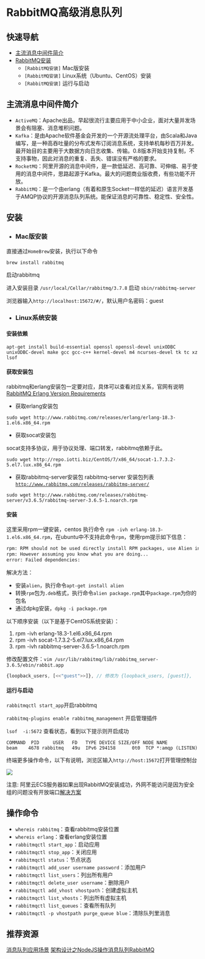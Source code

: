 # RabbitMQ高级消息队列

## 快速导航
* [主流消息中间件简介](/database/rabbitmq_base.md#主流消息中间件简介)
* [RabbitMQ安装](/database/rabbitmq_base.md#安装)
    - `[RabbitMQ安装]` Mac版安装
    - `[RabbitMQ安装]` Linux系统（Ubuntu、CentOS）安装 
    - `[RabbitMQ安装]` 运行与启动 

## 主流消息中间件简介

* ```ActiveMQ```：Apache出品，早起很流行主要应用于中小企业，面对大量并发场景会有阻塞、消息堆积问题。
* ```Kafka```：是由Apache软件基金会开发的一个开源流处理平台，由Scala和Java编写，是一种高吞吐量的分布式发布订阅消息系统，支持单机每秒百万并发。最开始目的主要用于大数据方向日志收集、传输。0.8版本开始支持复制，不支持事物，因此对消息的重复、丢失、错误没有严格的要求。
* ```RocketMQ```：阿里开源的消息中间件，是一款低延迟、高可靠、可伸缩、易于使用的消息中间件，思路起源于Kafka。最大的问题商业版收费，有些功能不开放。
* ```RabbitMQ```：是一个由erlang（有着和原生Socket一样低的延迟）语言开发基于AMQP协议的开源消息队列系统。能保证消息的可靠性、稳定性、安全性。

## 安装

* ### Mac版安装

直接通过```HomeBrew```安装，执行以下命令

```brew install rabbitmq```

启动rabbitmq

进入安装目录 ```/usr/local/Cellar/rabbitmq/3.7.8``` 
启动 ```sbin/rabbitmq-server```

浏览器输入```http://localhost:15672/#/```，默认用户名密码：guest

* ### Linux系统安装

#### 安装依赖
```apt-get install build-essential openssl openssl-devel unixODBC unixODBC-devel make gcc gcc-c++ kernel-devel m4 ncurses-devel tk tc xz lsof```

#### 获取安装包

rabbitmq和erlang安装包一定要对应，具体可以查看对应关系，官网有说明[RabbitMQ Erlang Version Requirements](http://www.rabbitmq.com/which-erlang.html)

* 获取erlang安装包

```sudo wget http://www.rabbitmq.com/releases/erlang/erlang-18.3-1.el6.x86_64.rpm```

* 获取socat安装包

socat支持多协议，用于协议处理、端口转发，rabbitmq依赖于此。

``` sudo wget http://repo.iotti.biz/CentOS/7/x86_64/socat-1.7.3.2-5.el7.lux.x86_64.rpm ```

* 获取rabbitmq-server安装包
rabbitmq-server 安装包列表[```http://www.rabbitmq.com/releases/rabbitmq-server/```](http://www.rabbitmq.com/releases/rabbitmq-server/)

```sudo wget http://www.rabbitmq.com/releases/rabbitmq-server/v3.6.5/rabbitmq-server-3.6.5-1.noarch.rpm```

#### 安装

这里采用rpm一键安装，centos 执行命令 ```rpm -ivh erlang-18.3-1.el6.x86_64.rpm```，在ubuntu中不支持此命令```rpm```，使用rpm提示如下信息：

```bash
rpm: RPM should not be used directly install RPM packages, use Alien instead!
rpm: However assuming you know what you are doing...
error: Failed dependencies:
```

解决方法：
* 安装```alien```，执行命令```apt-get install alien```
* 转换```rpm```包为```.deb```格式，执行命令```alien package.rpm```其中```package.rpm```为你的包名
* 通过dpkg安装，```dpkg -i package.rpm```

以下顺序安装（以下是基于CentOS系统安装）：
1. rpm -ivh erlang-18.3-1.el6.x86_64.rpm
2. rpm -ivh socat-1.7.3.2-5.el7.lux.x86_64.rpm
3. rpm -ivh rabbitmq-server-3.6.5-1.noarch.rpm

修改配置文件：```vim /usr/lib/rabbitmq/lib/rabbitmq_server-3.6.5/ebin/rabbit.app```

```js
{loopback_users, [<<"guest">>]}, // 修改为 {loopback_users, [guest]},
```

#### 运行与启动

```rabbitmqctl start_app```开启rabbitmq

```rabbitmq-plugins enable rabbitmq_management``` 开启管理插件

```lsof  -i:5672``` 查看状态，看到以下提示则开启成功

```
COMMAND  PID     USER   FD   TYPE DEVICE SIZE/OFF NODE NAME
beam    4678 rabbitmq   49u  IPv6 294158      0t0  TCP *:amqp (LISTEN)
```

终端更多操作命令，以下有说明，浏览区输入```http://host:15672```打开管理控制台

![](./img/20181118_rabbitmq_001.png)

注意: 阿里云ECS服务器如果出现RabbitMQ安装成功，外网不能访问是因为安全组的问题没有开放端口[解决方案](https://blog.csdn.net/lsq_401/article/details/79921221)

## 操作命令

* ```whereis rabbitmq```：查看rabbitmq安装位置
* ```whereis erlang```：查看erlang安装位置
* ```rabbitmqctl start_app```：启动应用
* ```rabbitmqctl stop_app```：关闭应用
* ```rabbitmqctl status```：节点状态
* ```rabbitmqctl add_user username password```：添加用户
* ```rabbitmqctl list_users```：列出所有用户
* ```rabbitmqctl delete_user username```：删除用户
* ```rabbitmqctl add_vhost vhostpath```：创建虚拟主机
* ```rabbitmqctl list_vhosts```：列出所有虚拟主机
* ```rabbitmqctl list_queues```：查看所有队列
* ```rabbitmqctl -p vhostpath purge_queue blue```：清除队列里消息

## 推荐资源
[消息队列应用场景](http://www.cnblogs.com/stopfalling/p/5375492.html)
[架构设计之NodeJS操作消息队列RabbitMQ](http://www.cnblogs.com/wukong-holmes/p/9306733.html)
